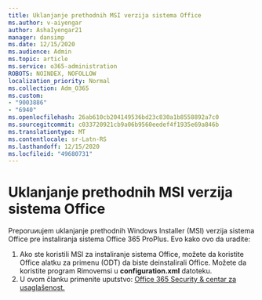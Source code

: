 ```yaml
---
title: Uklanjanje prethodnih MSI verzija sistema Office
ms.author: v-aiyengar
author: AshaIyengar21
manager: dansimp
ms.date: 12/15/2020
ms.audience: Admin
ms.topic: article
ms.service: o365-administration
ROBOTS: NOINDEX, NOFOLLOW
localization_priority: Normal
ms.collection: Adm_O365
ms.custom:
- "9003886"
- "6940"
ms.openlocfilehash: 26ab610cb204149536bd23c830a1b8558892a7c0
ms.sourcegitcommit: c033720921cb9a06b9560eedef4f1935e69a846b
ms.translationtype: MT
ms.contentlocale: sr-Latn-RS
ms.lasthandoff: 12/15/2020
ms.locfileid: "49680731"
---
```

# <a name="remove-prior-msi-versions-of-office"></a>Uklanjanje prethodnih MSI verzija sistema Office

Preporuиujem uklanjanje prethodnih Windows Installer (MSI) verzija sistema Office pre instaliranja sistema Office 365 ProPlus. Evo kako ovo da uradite:

1. Ako ste koristili MSI za instaliranje sistema Office, možete da koristite Office alatku za primenu (ODT) da biste deinstalirali Office. Možete da koristite program Rimovemsi u **configuration.xml** datoteku.
1. U ovom članku primenite uputstvo: [Office 365 Security & centar za usaglašenost.](https://go.microsoft.com/fwlink/p/?linkid=2077143)